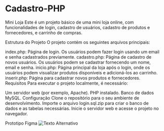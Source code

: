 # Cadastro-PHP

Mini Loja
Este é um projeto básico de uma mini loja online, com funcionalidades de login, cadastro de usuários, cadastro de produtos e fornecedores, e carrinho de compras.

Estrutura do Projeto
O projeto contém os seguintes arquivos principais:

index.php: Página de login. Os usuários podem fazer login usando um email e senha cadastrados previamente.
cadastro.php: Página de cadastro de novos usuários. Os usuários podem se cadastrar fornecendo um nome, email e senha.
inicio.php: Página principal da loja após o login, onde os usuários podem visualizar produtos disponíveis e adicioná-los ao carrinho.
inserir.php: Página para cadastrar novos produtos e fornecedores.
Requisitos
Para executar o projeto localmente, é necessário:

Um servidor web (por exemplo, Apache).
PHP instalado.
Banco de dados MySQL.
Configuração
Clone o repositório para o seu ambiente de desenvolvimento.
Importe o arquivo login.sql.zip para criar o banco de dados e as tabelas necessárias.
Inicie o servidor web e acesse o projeto no navegador.

Prototipo Figma
![Texto Alternativo](/)